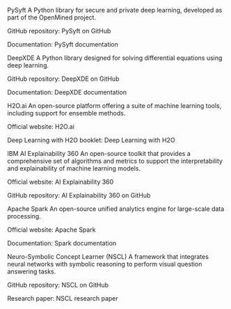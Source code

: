PySyft
A Python library for secure and private deep learning, developed as part of the OpenMined project.

GitHub repository:
 PySyft on GitHub

Documentation:
 PySyft documentation

DeepXDE
A Python library designed for solving differential equations using deep learning.

GitHub repository:
 DeepXDE on GitHub

Documentation:
 DeepXDE documentation

H2O.ai
An open-source platform offering a suite of machine learning tools, including support for ensemble methods.

Official website:
 H2O.ai

Deep Learning with H2O booklet:
 Deep Learning with H2O

IBM AI Explainability 360
An open-source toolkit that provides a comprehensive set of algorithms and metrics to support the interpretability and explainability of machine learning models.

Official website:
 AI Explainability 360

GitHub repository:
 AI Explainability 360 on GitHub

Apache Spark
An open-source unified analytics engine for large-scale data processing.

Official website:
 Apache Spark

Documentation:
 Spark documentation

Neuro-Symbolic Concept Learner (NSCL)
A framework that integrates neural networks with symbolic reasoning to perform visual question answering tasks.

GitHub repository:
 NSCL on GitHub

Research paper:
 NSCL research paper
  

